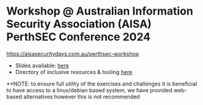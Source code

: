 # Workshop @ Australian Information Security Association (AISA) PerthSEC Conference 2024
https://aisasecuritydays.com.au/perthsec-workshop

- Slides available: [here](https://github.com/EmuExploit/socialware-workshops/blob/main/AISA%20PerthSEC%20Conference%202023/agitreama_ee_v0.pdf)
- Directory of inclusive resources & tooling [here](https://github.com/EmuExploit/socialware-workshops/tree/main/AISA%20PerthSEC%20Conference%202023)

**NOTE:
to ensure full utility of the exercises and challenges it is beneficial to have access to a linux/debian based system, we have provided web-based alternatives however this is not recommended
